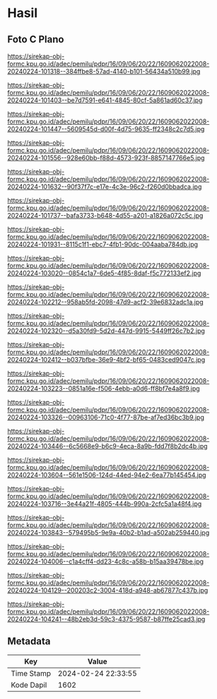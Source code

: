 # Hasil

## Foto C Plano

https://sirekap-obj-formc.kpu.go.id/adec/pemilu/pdpr/16/09/06/20/22/1609062022008-20240224-101318--384ffbe8-57ad-4140-b101-56434a510b99.jpg

https://sirekap-obj-formc.kpu.go.id/adec/pemilu/pdpr/16/09/06/20/22/1609062022008-20240224-101403--be7d7591-e641-4845-80cf-5a861ad60c37.jpg

https://sirekap-obj-formc.kpu.go.id/adec/pemilu/pdpr/16/09/06/20/22/1609062022008-20240224-101447--5609545d-d00f-4d75-9635-ff2348c2c7d5.jpg

https://sirekap-obj-formc.kpu.go.id/adec/pemilu/pdpr/16/09/06/20/22/1609062022008-20240224-101556--928e60bb-f88d-4573-923f-8857147766e5.jpg

https://sirekap-obj-formc.kpu.go.id/adec/pemilu/pdpr/16/09/06/20/22/1609062022008-20240224-101632--90f37f7c-e17e-4c3e-96c2-f260d0bbadca.jpg

https://sirekap-obj-formc.kpu.go.id/adec/pemilu/pdpr/16/09/06/20/22/1609062022008-20240224-101737--bafa3733-b648-4d55-a201-a1826a072c5c.jpg

https://sirekap-obj-formc.kpu.go.id/adec/pemilu/pdpr/16/09/06/20/22/1609062022008-20240224-101931--8115c1f1-ebc7-4fb1-90dc-004aaba784db.jpg

https://sirekap-obj-formc.kpu.go.id/adec/pemilu/pdpr/16/09/06/20/22/1609062022008-20240224-103020--0854c1a7-6de5-4f85-8daf-f5c772133ef2.jpg

https://sirekap-obj-formc.kpu.go.id/adec/pemilu/pdpr/16/09/06/20/22/1609062022008-20240224-102212--958ab5fd-2098-47d9-acf2-39e6832adc1a.jpg

https://sirekap-obj-formc.kpu.go.id/adec/pemilu/pdpr/16/09/06/20/22/1609062022008-20240224-102320--d5a30fd9-5d2d-447d-9915-5449ff26c7b2.jpg

https://sirekap-obj-formc.kpu.go.id/adec/pemilu/pdpr/16/09/06/20/22/1609062022008-20240224-102412--b037bfbe-36e9-4bf2-bf65-0483ced9047c.jpg

https://sirekap-obj-formc.kpu.go.id/adec/pemilu/pdpr/16/09/06/20/22/1609062022008-20240224-103223--0851a16e-f506-4ebb-a0d6-ff8bf7e4a8f9.jpg

https://sirekap-obj-formc.kpu.go.id/adec/pemilu/pdpr/16/09/06/20/22/1609062022008-20240224-103326--00963106-71c0-4f77-87be-af7ed36bc3b9.jpg

https://sirekap-obj-formc.kpu.go.id/adec/pemilu/pdpr/16/09/06/20/22/1609062022008-20240224-103446--6c5668e9-b6c9-4eca-8a9b-fdd7f8b2dc4b.jpg

https://sirekap-obj-formc.kpu.go.id/adec/pemilu/pdpr/16/09/06/20/22/1609062022008-20240224-103604--561e1506-124d-44ed-94e2-6ea77b145454.jpg

https://sirekap-obj-formc.kpu.go.id/adec/pemilu/pdpr/16/09/06/20/22/1609062022008-20240224-103716--3e44a21f-4805-444b-990a-2cfc5a1a48f4.jpg

https://sirekap-obj-formc.kpu.go.id/adec/pemilu/pdpr/16/09/06/20/22/1609062022008-20240224-103843--579495b5-9e9a-40b2-b1ad-a502ab259440.jpg

https://sirekap-obj-formc.kpu.go.id/adec/pemilu/pdpr/16/09/06/20/22/1609062022008-20240224-104006--c1a4cff4-dd23-4c8c-a58b-b15aa39478be.jpg

https://sirekap-obj-formc.kpu.go.id/adec/pemilu/pdpr/16/09/06/20/22/1609062022008-20240224-104129--200203c2-3004-418d-a948-ab67877c437b.jpg

https://sirekap-obj-formc.kpu.go.id/adec/pemilu/pdpr/16/09/06/20/22/1609062022008-20240224-104241--48b2eb3d-59c3-4375-9587-b87ffe25cad3.jpg


## Metadata

| Key        | Value               |
| ---------- | ------------------- |
| Time Stamp | 2024-02-24 22:33:55 |
| Kode Dapil | 1602                |



